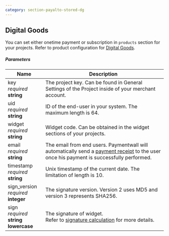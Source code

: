 ```yaml
---
category: section-payalto-stored-dg
---
```

## Digital Goods

You can set either onetime payment or subscription in ```products``` section for your projects. Refer to product configuration for [Digital Goods](/payalto/stored/dg).

##### Parameters

| Name | Description|
|---|---| 
|key<br> *required*<br> **string**| The project key. Can be found in General Settings of the Project inside of your merchant account. |
|uid<br> *required*<br> **string**| ID of the end-user in your system. The maximum length is 64.|
|widget<br> *required*<br> **string**| Widget code. Can be obtained in the widget sections of your projects.|
|email<br> *required*<br> **string**| The email from end users. Paymentwall will automatically send a [payment receipt]() to the user once his payment is successfully performed.|
|timestamp<br> *required*<br> **string**| Unix timestamp of the current date. The limitation of length is 10. |
|sign_version<br> *required* <br>  **integer** | The signature version. Version 2 uses MD5 and version 3 represents SHA256.|
|sign<br> *required*<br> **string lowercase**|The signature of widget.<br> Refer to [signature calculation](/signature-calculation) for more details.|
